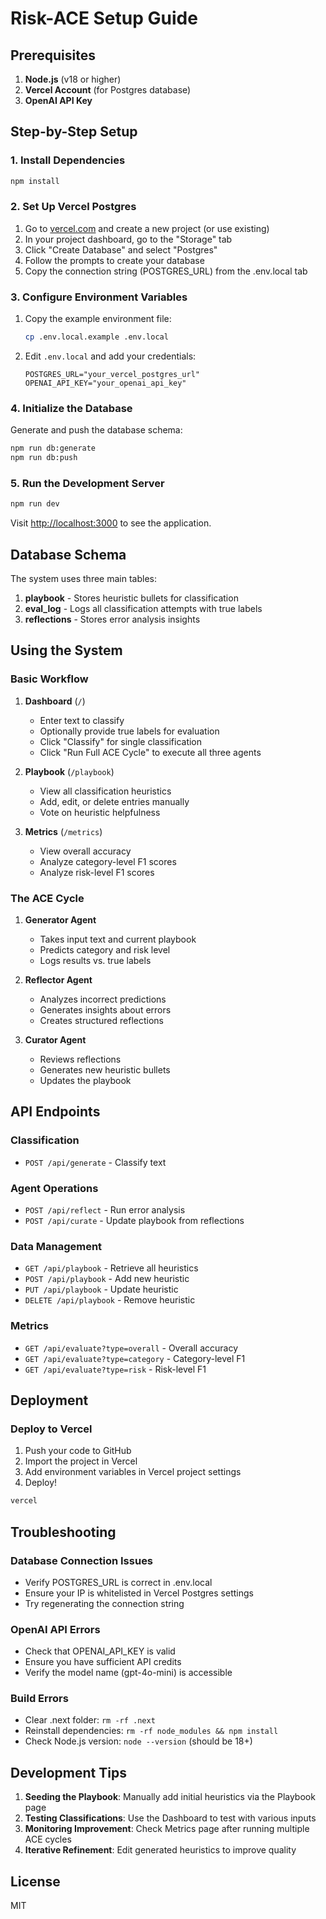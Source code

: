 # Risk-ACE Setup Guide

## Prerequisites

1. **Node.js** (v18 or higher)
2. **Vercel Account** (for Postgres database)
3. **OpenAI API Key**

## Step-by-Step Setup

### 1. Install Dependencies

```bash
npm install
```

### 2. Set Up Vercel Postgres

1. Go to [vercel.com](https://vercel.com) and create a new project (or use existing)
2. In your project dashboard, go to the "Storage" tab
3. Click "Create Database" and select "Postgres"
4. Follow the prompts to create your database
5. Copy the connection string (POSTGRES_URL) from the .env.local tab

### 3. Configure Environment Variables

1. Copy the example environment file:
   ```bash
   cp .env.local.example .env.local
   ```

2. Edit `.env.local` and add your credentials:
   ```
   POSTGRES_URL="your_vercel_postgres_url"
   OPENAI_API_KEY="your_openai_api_key"
   ```

### 4. Initialize the Database

Generate and push the database schema:

```bash
npm run db:generate
npm run db:push
```

### 5. Run the Development Server

```bash
npm run dev
```

Visit [http://localhost:3000](http://localhost:3000) to see the application.

## Database Schema

The system uses three main tables:

1. **playbook** - Stores heuristic bullets for classification
2. **eval_log** - Logs all classification attempts with true labels
3. **reflections** - Stores error analysis insights

## Using the System

### Basic Workflow

1. **Dashboard** (`/`)
   - Enter text to classify
   - Optionally provide true labels for evaluation
   - Click "Classify" for single classification
   - Click "Run Full ACE Cycle" to execute all three agents

2. **Playbook** (`/playbook`)
   - View all classification heuristics
   - Add, edit, or delete entries manually
   - Vote on heuristic helpfulness

3. **Metrics** (`/metrics`)
   - View overall accuracy
   - Analyze category-level F1 scores
   - Analyze risk-level F1 scores

### The ACE Cycle

1. **Generator Agent**
   - Takes input text and current playbook
   - Predicts category and risk level
   - Logs results vs. true labels

2. **Reflector Agent**
   - Analyzes incorrect predictions
   - Generates insights about errors
   - Creates structured reflections

3. **Curator Agent**
   - Reviews reflections
   - Generates new heuristic bullets
   - Updates the playbook

## API Endpoints

### Classification
- `POST /api/generate` - Classify text

### Agent Operations
- `POST /api/reflect` - Run error analysis
- `POST /api/curate` - Update playbook from reflections

### Data Management
- `GET /api/playbook` - Retrieve all heuristics
- `POST /api/playbook` - Add new heuristic
- `PUT /api/playbook` - Update heuristic
- `DELETE /api/playbook` - Remove heuristic

### Metrics
- `GET /api/evaluate?type=overall` - Overall accuracy
- `GET /api/evaluate?type=category` - Category-level F1
- `GET /api/evaluate?type=risk` - Risk-level F1

## Deployment

### Deploy to Vercel

1. Push your code to GitHub
2. Import the project in Vercel
3. Add environment variables in Vercel project settings
4. Deploy!

```bash
vercel
```

## Troubleshooting

### Database Connection Issues
- Verify POSTGRES_URL is correct in .env.local
- Ensure your IP is whitelisted in Vercel Postgres settings
- Try regenerating the connection string

### OpenAI API Errors
- Check that OPENAI_API_KEY is valid
- Ensure you have sufficient API credits
- Verify the model name (gpt-4o-mini) is accessible

### Build Errors
- Clear .next folder: `rm -rf .next`
- Reinstall dependencies: `rm -rf node_modules && npm install`
- Check Node.js version: `node --version` (should be 18+)

## Development Tips

1. **Seeding the Playbook**: Manually add initial heuristics via the Playbook page
2. **Testing Classifications**: Use the Dashboard to test with various inputs
3. **Monitoring Improvement**: Check Metrics page after running multiple ACE cycles
4. **Iterative Refinement**: Edit generated heuristics to improve quality

## License

MIT
